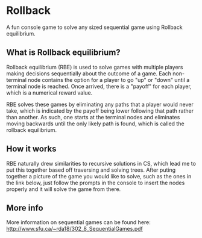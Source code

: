 # Rollback

A fun console game to solve any sized sequential game using Rollback equilibrium.

## What is Rollback equilibrium?
Rollback equilibrium (RBE) is used to solve games with multiple players making decisions sequentially about the outcome of a game. Each non-terminal node contains the option for a player to go "up" or "down" until a terminal node is reached. Once arrived, there is a "payoff" for each player, which is a numerical reward value.

RBE solves these games by eliminating any paths that a player would never take, which is indicated by the payoff being lower following that path rather than another. As such, one starts at the terminal nodes and eliminates moving backwards until the only likely path is found, which is called the rollback equilibrium.

## How it works

RBE naturally drew similarities to recursive solutions in CS, which lead me to put this together based off traversing and solving trees. After puting together a picture of the game you would like to solve, such as the ones in the link below, just follow the prompts in the console to insert the nodes properly and it will solve the game from there.


## More info

More information on sequential games can be found here: http://www.sfu.ca/~rda18/302_8_SequentialGames.pdf
